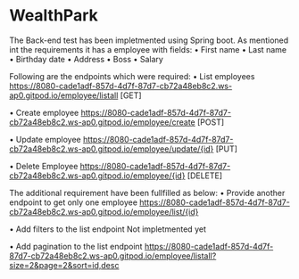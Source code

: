 # WealthPark
The Back-end test has been impletmented using Spring boot.
As mentioned int the requirements it has a employee with fields:
• First name
• Last name
• Birthday date
• Address
• Boss
• Salary

Following are the endpoints which were required:
• List employees
https://8080-cade1adf-857d-4d7f-87d7-cb72a48eb8c2.ws-ap0.gitpod.io/employee/listall [GET]

• Create employee
https://8080-cade1adf-857d-4d7f-87d7-cb72a48eb8c2.ws-ap0.gitpod.io/employee/create [POST]

• Update employee
https://8080-cade1adf-857d-4d7f-87d7-cb72a48eb8c2.ws-ap0.gitpod.io/employee/update/{id} [PUT]

• Delete Employee
https://8080-cade1adf-857d-4d7f-87d7-cb72a48eb8c2.ws-ap0.gitpod.io/employee/{id} [DELETE]

The additional requirement have been fullfilled as below:
• Provide another endpoint to get only one employee
https://8080-cade1adf-857d-4d7f-87d7-cb72a48eb8c2.ws-ap0.gitpod.io/employee/list/{id}

• Add filters to the list endpoint
Not impletmented yet

• Add pagination to the list endpoint
https://8080-cade1adf-857d-4d7f-87d7-cb72a48eb8c2.ws-ap0.gitpod.io/employee/listall?size=2&page=2&sort=id,desc
